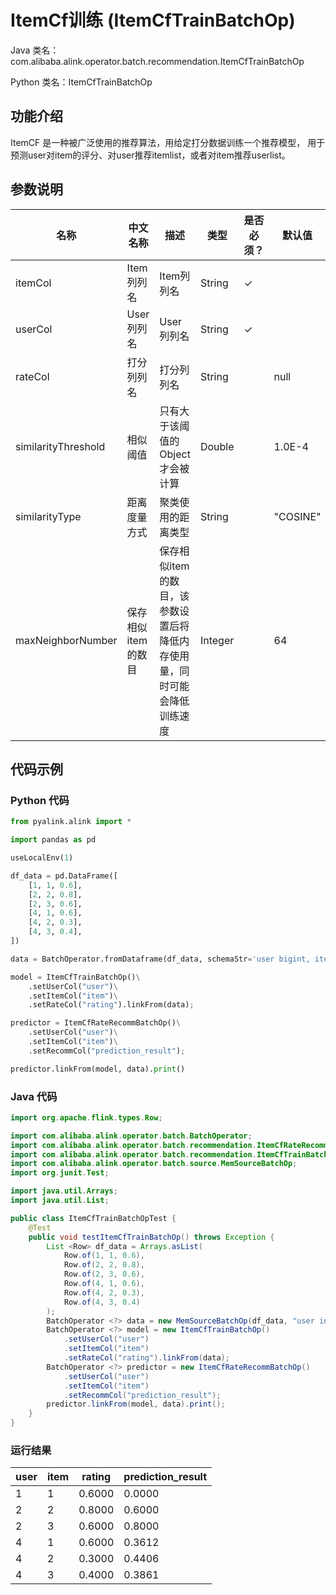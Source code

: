 # ItemCf训练 (ItemCfTrainBatchOp)
Java 类名：com.alibaba.alink.operator.batch.recommendation.ItemCfTrainBatchOp

Python 类名：ItemCfTrainBatchOp


## 功能介绍
ItemCF 是一种被广泛使用的推荐算法，用给定打分数据训练一个推荐模型，
用于预测user对item的评分、对user推荐itemlist，或者对item推荐userlist。


## 参数说明

| 名称 | 中文名称 | 描述 | 类型 | 是否必须？ | 默认值 |
| --- | --- | --- | --- | --- | --- |
| itemCol | Item列列名 | Item列列名 | String | ✓ |  |
| userCol | User列列名 | User列列名 | String | ✓ |  |
| rateCol | 打分列列名 | 打分列列名 | String |  | null |
| similarityThreshold | 相似阈值 | 只有大于该阈值的Object才会被计算 | Double |  | 1.0E-4 |
| similarityType | 距离度量方式 | 聚类使用的距离类型 | String |  | "COSINE" |
| maxNeighborNumber | 保存相似item的数目 | 保存相似item的数目，该参数设置后将降低内存使用量，同时可能会降低训练速度 | Integer |  | 64 |

## 代码示例
### Python 代码
```python
from pyalink.alink import *

import pandas as pd

useLocalEnv(1)

df_data = pd.DataFrame([
    [1, 1, 0.6],
    [2, 2, 0.8],
    [2, 3, 0.6],
    [4, 1, 0.6],
    [4, 2, 0.3],
    [4, 3, 0.4],
])

data = BatchOperator.fromDataframe(df_data, schemaStr='user bigint, item bigint, rating double')

model = ItemCfTrainBatchOp()\
    .setUserCol("user")\
    .setItemCol("item")\
    .setRateCol("rating").linkFrom(data);

predictor = ItemCfRateRecommBatchOp()\
    .setUserCol("user")\
    .setItemCol("item")\
    .setRecommCol("prediction_result");

predictor.linkFrom(model, data).print()
```
### Java 代码
```java
import org.apache.flink.types.Row;

import com.alibaba.alink.operator.batch.BatchOperator;
import com.alibaba.alink.operator.batch.recommendation.ItemCfRateRecommBatchOp;
import com.alibaba.alink.operator.batch.recommendation.ItemCfTrainBatchOp;
import com.alibaba.alink.operator.batch.source.MemSourceBatchOp;
import org.junit.Test;

import java.util.Arrays;
import java.util.List;

public class ItemCfTrainBatchOpTest {
	@Test
	public void testItemCfTrainBatchOp() throws Exception {
		List <Row> df_data = Arrays.asList(
			Row.of(1, 1, 0.6),
			Row.of(2, 2, 0.8),
			Row.of(2, 3, 0.6),
			Row.of(4, 1, 0.6),
			Row.of(4, 2, 0.3),
			Row.of(4, 3, 0.4)
		);
		BatchOperator <?> data = new MemSourceBatchOp(df_data, "user int, item int, rating double");
		BatchOperator <?> model = new ItemCfTrainBatchOp()
			.setUserCol("user")
			.setItemCol("item")
			.setRateCol("rating").linkFrom(data);
		BatchOperator <?> predictor = new ItemCfRateRecommBatchOp()
			.setUserCol("user")
			.setItemCol("item")
			.setRecommCol("prediction_result");
		predictor.linkFrom(model, data).print();
	}
}
```

### 运行结果
user|item|rating|prediction_result
----|----|------|-----------------
1|1|0.6000|0.0000
2|2|0.8000|0.6000
2|3|0.6000|0.8000
4|1|0.6000|0.3612
4|2|0.3000|0.4406
4|3|0.4000|0.3861
